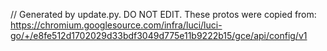// Generated by update.py. DO NOT EDIT.
These protos were copied from:
https://chromium.googlesource.com/infra/luci/luci-go/+/e8fe512d1702029d33bdf3049d775e11b9222b15/gce/api/config/v1
